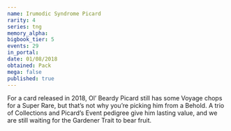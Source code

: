 ```yaml
---
name: Irumodic Syndrome Picard
rarity: 4
series: tng
memory_alpha:
bigbook_tier: 5
events: 29
in_portal:
date: 01/08/2018
obtained: Pack
mega: false
published: true
---
```


For a card released in 2018, Ol’ Beardy Picard still has some Voyage chops for a Super Rare, but that’s not why you’re picking him from a Behold. A trio of Collections and Picard’s Event pedigree give him lasting value, and we are still waiting for the Gardener Trait to bear fruit.
